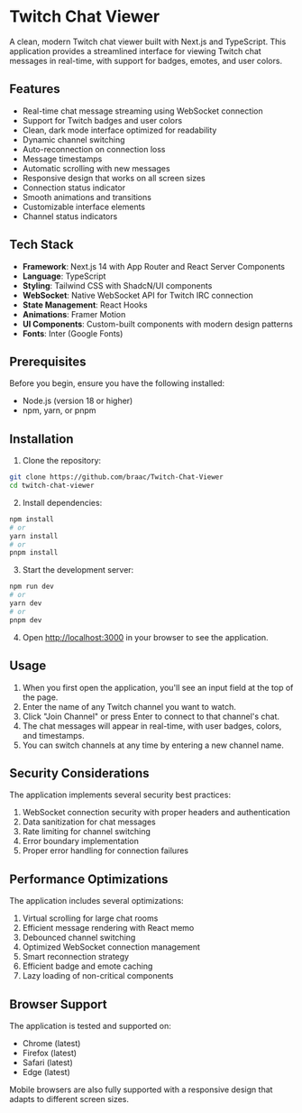 # Twitch Chat Viewer

A clean, modern Twitch chat viewer built with Next.js and TypeScript. This application provides a streamlined interface for viewing Twitch chat messages in real-time, with support for badges, emotes, and user colors.

## Features

- Real-time chat message streaming using WebSocket connection
- Support for Twitch badges and user colors
- Clean, dark mode interface optimized for readability
- Dynamic channel switching
- Auto-reconnection on connection loss
- Message timestamps
- Automatic scrolling with new messages
- Responsive design that works on all screen sizes
- Connection status indicator
- Smooth animations and transitions
- Customizable interface elements
- Channel status indicators

## Tech Stack

- **Framework**: Next.js 14 with App Router and React Server Components
- **Language**: TypeScript
- **Styling**: Tailwind CSS with ShadcN/UI components
- **WebSocket**: Native WebSocket API for Twitch IRC connection
- **State Management**: React Hooks
- **Animations**: Framer Motion
- **UI Components**: Custom-built components with modern design patterns
- **Fonts**: Inter (Google Fonts)

## Prerequisites

Before you begin, ensure you have the following installed:
- Node.js (version 18 or higher)
- npm, yarn, or pnpm

## Installation

1. Clone the repository:
```bash
git clone https://github.com/braac/Twitch-Chat-Viewer
cd twitch-chat-viewer
```

2. Install dependencies:
```bash
npm install
# or
yarn install
# or
pnpm install
```

3. Start the development server:
```bash
npm run dev
# or
yarn dev
# or
pnpm dev
```

4. Open [http://localhost:3000](http://localhost:3000) in your browser to see the application.

## Usage

1. When you first open the application, you'll see an input field at the top of the page.
2. Enter the name of any Twitch channel you want to watch.
3. Click "Join Channel" or press Enter to connect to that channel's chat.
4. The chat messages will appear in real-time, with user badges, colors, and timestamps.
5. You can switch channels at any time by entering a new channel name.

## Security Considerations

The application implements several security best practices:

1. WebSocket connection security with proper headers and authentication
2. Data sanitization for chat messages
3. Rate limiting for channel switching
4. Error boundary implementation
5. Proper error handling for connection failures

## Performance Optimizations

The application includes several optimizations:

1. Virtual scrolling for large chat rooms
2. Efficient message rendering with React memo
3. Debounced channel switching
4. Optimized WebSocket connection management
5. Smart reconnection strategy
6. Efficient badge and emote caching
7. Lazy loading of non-critical components

## Browser Support

The application is tested and supported on:
- Chrome (latest)
- Firefox (latest)
- Safari (latest)
- Edge (latest)

Mobile browsers are also fully supported with a responsive design that adapts to different screen sizes.